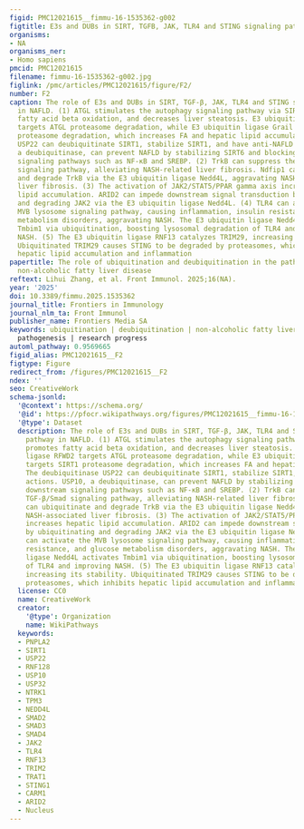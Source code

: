 ```yaml
---
figid: PMC12021615__fimmu-16-1535362-g002
figtitle: E3s and DUBs in SIRT, TGFB, JAK, TLR4 and STING signaling pathway in NAFLD
organisms:
- NA
organisms_ner:
- Homo sapiens
pmcid: PMC12021615
filename: fimmu-16-1535362-g002.jpg
figlink: /pmc/articles/PMC12021615/figure/F2/
number: F2
caption: The role of E3s and DUBs in SIRT, TGF-β, JAK, TLR4 and STING signaling pathway
  in NAFLD. (1) ATGL stimulates the autophagy signaling pathway via SIRT1, promotes
  fatty acid beta oxidation, and decreases liver steatosis. E3 ubiquitin ligase RFWD2
  targets ATGL proteasome degradation, while E3 ubiquitin ligase Grail targets SIRT1
  proteasome degradation, which increases FA and hepatic lipid accumulation. The deubiquitinase
  USP22 can deubiquitinate SIRT1, stabilize SIRT1, and have anti-NAFLD actions. USP10,
  a deubiquitinase, can prevent NAFLD by stabilizing SIRT6 and blocking downstream
  signaling pathways such as NF-κB and SREBP. (2) TrkB can suppress the TGF-β/Smad
  signaling pathway, alleviating NASH-related liver fibrosis. Ndfip1 can ubiquitinate
  and degrade TrkB via the E3 ubiquitin ligase Nedd4L, aggravating NASH-associated
  liver fibrosis. (3) The activation of JAK2/STAT5/PPAR gamma axis increases hepatic
  lipid accumulation. ARID2 can impede downstream signal transduction by ubiquitinating
  and degrading JAK2 via the E3 ubiquitin ligase Nedd4L. (4) TLR4 can activate the
  MVB lysosome signaling pathway, causing inflammation, insulin resistance, and glucose
  metabolism disorders, aggravating NASH. The E3 ubiquitin ligase Nedd4L activates
  Tmbim1 via ubiquitination, boosting lysosomal degradation of TLR4 and improving
  NASH. (5) The E3 ubiquitin ligase RNF13 catalyzes TRIM29, increasing its stability.
  Ubiquitinated TRIM29 causes STING to be degraded by proteasomes, which inhibits
  hepatic lipid accumulation and inflammation
papertitle: The role of ubiquitination and deubiquitination in the pathogenesis of
  non-alcoholic fatty liver disease
reftext: Lihui Zhang, et al. Front Immunol. 2025;16(NA).
year: '2025'
doi: 10.3389/fimmu.2025.1535362
journal_title: Frontiers in Immunology
journal_nlm_ta: Front Immunol
publisher_name: Frontiers Media SA
keywords: ubiquitination | deubiquitination | non-alcoholic fatty liver disease |
  pathogenesis | research progress
automl_pathway: 0.9569665
figid_alias: PMC12021615__F2
figtype: Figure
redirect_from: /figures/PMC12021615__F2
ndex: ''
seo: CreativeWork
schema-jsonld:
  '@context': https://schema.org/
  '@id': https://pfocr.wikipathways.org/figures/PMC12021615__fimmu-16-1535362-g002.html
  '@type': Dataset
  description: The role of E3s and DUBs in SIRT, TGF-β, JAK, TLR4 and STING signaling
    pathway in NAFLD. (1) ATGL stimulates the autophagy signaling pathway via SIRT1,
    promotes fatty acid beta oxidation, and decreases liver steatosis. E3 ubiquitin
    ligase RFWD2 targets ATGL proteasome degradation, while E3 ubiquitin ligase Grail
    targets SIRT1 proteasome degradation, which increases FA and hepatic lipid accumulation.
    The deubiquitinase USP22 can deubiquitinate SIRT1, stabilize SIRT1, and have anti-NAFLD
    actions. USP10, a deubiquitinase, can prevent NAFLD by stabilizing SIRT6 and blocking
    downstream signaling pathways such as NF-κB and SREBP. (2) TrkB can suppress the
    TGF-β/Smad signaling pathway, alleviating NASH-related liver fibrosis. Ndfip1
    can ubiquitinate and degrade TrkB via the E3 ubiquitin ligase Nedd4L, aggravating
    NASH-associated liver fibrosis. (3) The activation of JAK2/STAT5/PPAR gamma axis
    increases hepatic lipid accumulation. ARID2 can impede downstream signal transduction
    by ubiquitinating and degrading JAK2 via the E3 ubiquitin ligase Nedd4L. (4) TLR4
    can activate the MVB lysosome signaling pathway, causing inflammation, insulin
    resistance, and glucose metabolism disorders, aggravating NASH. The E3 ubiquitin
    ligase Nedd4L activates Tmbim1 via ubiquitination, boosting lysosomal degradation
    of TLR4 and improving NASH. (5) The E3 ubiquitin ligase RNF13 catalyzes TRIM29,
    increasing its stability. Ubiquitinated TRIM29 causes STING to be degraded by
    proteasomes, which inhibits hepatic lipid accumulation and inflammation
  license: CC0
  name: CreativeWork
  creator:
    '@type': Organization
    name: WikiPathways
  keywords:
  - PNPLA2
  - SIRT1
  - USP22
  - RNF128
  - USP10
  - USP32
  - NTRK1
  - TPM3
  - NEDD4L
  - SMAD2
  - SMAD3
  - SMAD4
  - JAK2
  - TLR4
  - RNF13
  - TRIM2
  - TRAT1
  - STING1
  - CARM1
  - ARID2
  - Nucleus
---
```

